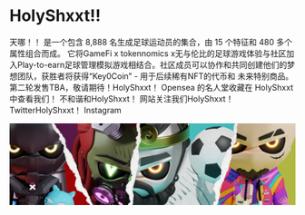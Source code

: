 # HolyShxxt!!

天哪！！ 是一个包含 8,888 名生成足球运动员的集合，由 15 个特征和 480 多个属性组合而成。 它将GameFi x tokennomics x无与伦比的足球游戏体验与社区加入Play-to-earn足球管理模拟游戏相结合。社区成员可以协作和共同创建他们的梦想团队，获胜者将获得“Key0Coin” - 用于后续稀有NFT的代币和 未来特别商品。第二轮发售TBA，敬请期待！HolyShxxt！ Opensea 的名人堂收藏在 HolyShxxt 中查看我们！ 不和谐和HolyShxxt！ 网站关注我们HolyShxxt！ TwitterHolyShxxt！ Instagram

![nft](unnamed.jpg)
